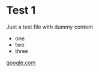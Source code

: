 # Test 1

Just a test file with dummy content

- one
- two
- three

[google.com](https://google.com)